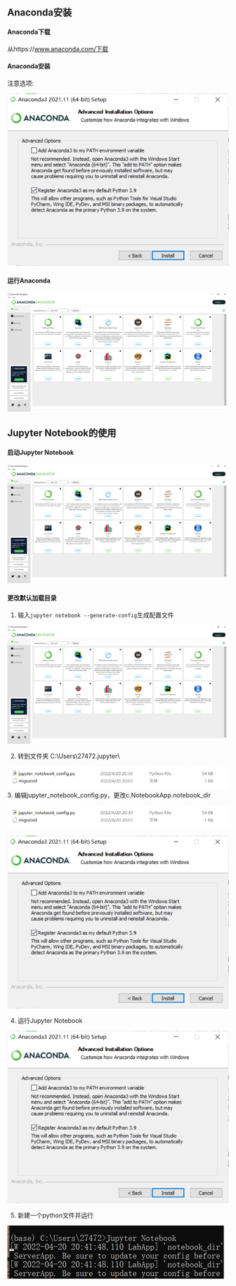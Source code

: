 ## Anaconda安装

#### Anaconda下载

从https://www.anaconda.com/下载

#### Anaconda安装

注意选项:

![image-20220420201757915](./image1/20220414122358.png)

#### 运行Anaconda

![image-20220420201757915](./image1/20220420201847.png)

## Jupyter Notebook的使用

#### 启动Jupyter Notebook

![image-20220420201757915](./image1/20220420201847.png)



#### 更改默认加载目录

1. 输入`jupyter notebook --generate-config`生成配置文件

  ![image-20220420201757915](./image1/20220420201847.png)

2. 转到文件夹 C:\Users\27472\.jupyter\

  ![image-20220420201757915](./image1/20220420203111.png)
3. 编辑jupyter_notebook_config.py，更改c.NotebookApp.notebook_dir

![image-20220420201757915](./image1/20220420203111.png)

![image-20220420201757915](./image1/20220414122358.png)

4. 运行Jupyter Notebook

![image-20220420201757915](./image1/20220414122358.png)

5. 新建一个python文件并运行

![image-20220420201757915](./image1/20220420204205.png)